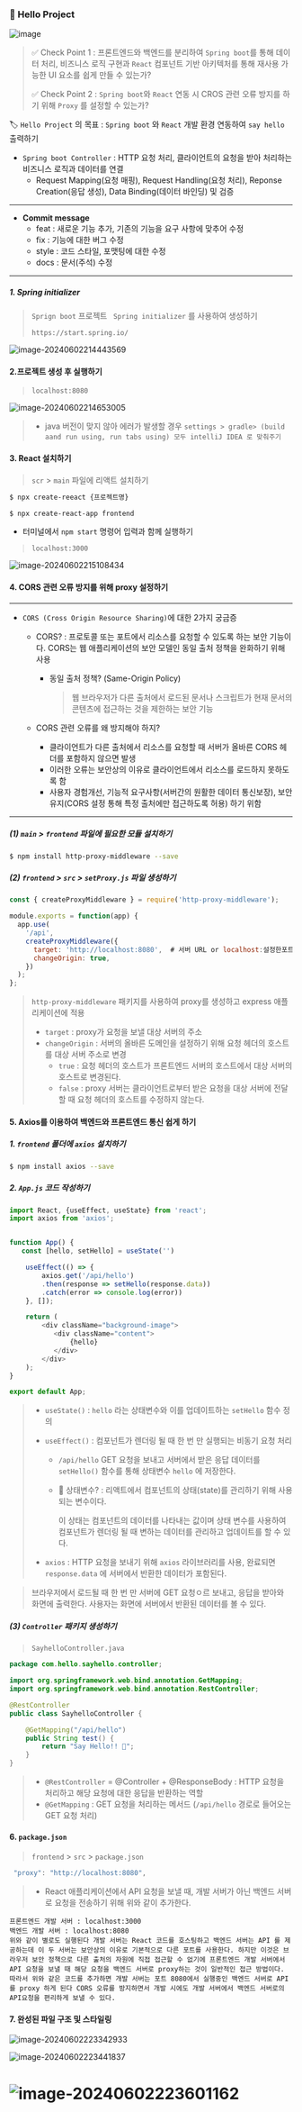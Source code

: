 ### 👻 Hello Project
![image](https://github.com/97Project24/say-hello/assets/99783474/bcb660c6-5798-4924-9e8b-d2c37f23a8b5)


> ✅ Check Point 1 : 프론트엔드와 백엔드를 분리하여 `Spring boot`를 통해 데이터 처리, 비즈니스 로직 구현과 `React` 컴포넌트 기반 아키텍처를 통해 재사용 가능한 UI 요소를 쉽게 만들 수 있는가? 
>
> ✅ Check Point 2 :  `Spring boot`와 `React` 연동 시 CROS 관련 오류 방지를 하기 위해 `Proxy` 를 설정할 수 있는가?



🏷️ `Hello Project` 의 목표 : `Spring boot` 와 `React` 개발 환경 연동하여 `say hello` 출력하기

* `Spring boot Controller` : HTTP 요청 처리, 클라이언트의 요청을 받아 처리하는 비즈니스 로직과 데이터를 연결
  * Request Mapping(요청 매핑), Request Handling(요청 처리), Reponse Creation(응답 생성), Data Binding(데이터 바인딩) 및 검증

---

* **Commit message** 
  * feat : 새로운 기능 추가, 기존의 기능을 요구 사항에 맞추어 수정
  * fix : 기능에 대한 버그 수정
  * style : 코드 스타일, 포맷팅에 대한 수정
  * docs : 문서(주석) 수정

---



##### 1. Spring initializer

> `Sprign boot` 프로젝트 ` Spring initializer` 를 사용하여 생성하기 
>
> `https://start.spring.io/`

![image-20240602214443569](https://raw.githubusercontent.com/oiosu/image_repo/master/img/image-20240602214443569.png)



#### 2.프로젝트 생성 후 실행하기

> `localhost:8080`

![image-20240602214653005](https://raw.githubusercontent.com/oiosu/image_repo/master/img/image-20240602214653005.png)

> * java 버전이 맞지 않아 에러가 발생할 경우 `settings > gradle> (build aand run using, run tabs using) 모두 intelliJ IDEA 로 맞춰주기`



#### 3. React 설치하기

> `scr` > `main` 파일에 리액트 설치하기 

```bash
$ npx create-reeact {프로젝트명}
```

```bash
$ npx create-react-app frontend
```

* 터미널에서 `npm start` 명령어 입력과 함께 실행하기 

> `localhost:3000`

![image-20240602215108434](https://raw.githubusercontent.com/oiosu/image_repo/master/img/image-20240602215108434.png)



#### 4. CORS 관련 오류 방지를 위해 proxy 설정하기

---

* `CORS (Cross Origin Resource Sharing)`에 대한 2가지 궁금증 

  * CORS? : 프로토콜 또는 포트에서 리소스를 요청할 수 있도록 하는 보안 기능이다. CORS는 웹 애플리케이션의 보안 모델인 동일 출처 정책을 완화하기 위해 사용

    * 동일 출처 정책? (Same-Origin Policy)

      > 웹 브라우저가 다른 출처에서 로드된 문서나 스크립트가 현재 문서의 콘텐츠에 접근하는 것을 제한하는 보안 기능 

  * CORS 관련 오류를 왜 방지해야 하지? 

    * 클라이언트가 다른 출처에서 리소스를 요청할 때 서버가 올바른 CORS 헤더를 포함하지 않으면 발생
    * 이러한 오류는 보안상의 이유로 클라이언트에서 리소스를 로드하지 못하도록 함 
    * 사용자 경험개선,  기능적 요구사항(서버간의 원활한 데이터 통신보장), 보안유지(CORS 설정 통해 특정 출처에만 접근하도록 허용) 하기 위함

---



##### (1)  `main` > `frontend` 파일에 필요한 모듈 설치하기 

```bash
$ npm install http-proxy-middleware --save
```



##### (2) `frontend` > `src` > `setProxy.js` 파일 생성하기 

```javascript
const { createProxyMiddleware } = require('http-proxy-middleware');

module.exports = function(app) {
  app.use(
    '/api',
    createProxyMiddleware({
      target: 'http://localhost:8080',	# 서버 URL or localhost:설정한포트번호
      changeOrigin: true,
    })
  );
};
```

> `http-proxy-middleware` 패키지를 사용하여 proxy를 생성하고 express 애플리케이션에 적용 
>
> * `target` : proxy가 요청을 보낼 대상 서버의 주소 
> * `changeOrigin`  : 서버의 올바른 도메인을 설정하기 위해 요청 헤더의 호스트를 대상 서버 주소로 변경 
>   * `true` : 요청 헤더의 호스트가 프론트엔드 서버의 호스트에서 대상 서버의 호스트로 변경된다. 
>   * `false` : proxy 서버는 클라이언트로부터 받은 요청을 대상 서버에 전달 할 때 요청 헤더의 호스트를 수정하지 않는다. 



#### 5. Axios를 이용하여 백엔드와 프론트엔드 통신 쉽게 하기

##### 1. `frontend` 폴더에 `axios` 설치하기 

```bash
$ npm install axios --save
```



##### 2. `App.js` 코드 작성하기 

```javascript
import React, {useEffect, useState} from 'react';
import axios from 'axios';


function App() {
   const [hello, setHello] = useState('')

    useEffect(() => {
        axios.get('/api/hello')
        .then(response => setHello(response.data))
        .catch(error => console.log(error))
    }, []);

    return (
        <div className="background-image">
           <div className="content">
               {hello}
           </div>
        </div>
    );
}

export default App;
```

> * `useState()` : `hello` 라는 상태변수와 이를 업데이트하는 `setHello` 함수 정의
>
> * `useEffect()` : 컴포넌트가 렌더링 될 때 한 번 만 실행되는 비동기 요청 처리 
>
>   * `/api/hello` GET 요청을 보내고 서버에서 받은 응답 데이터를 `setHello()` 함수를 통해 상태변수 `hello` 에 저장한다. 
>
>   * 🤔 상태변수? : 리액트에서 컴포넌트의 상태(state)를 관리하기 위해 사용되는 변수이다. 
>
>     이 상태는 컴포넌트의 데이터를 나타내는 값이며 상태 변수를 사용하여 컴포넌트가 렌더링 될 때 변하는 데이터를 관리하고 업데이트를 할 수 있다. 
>
> * `axios` : HTTP 요청을 보내기 위해 `axios` 라이브러리를 사용, 완료되면 `response.data` 에 서버에서 반환한 데이터가 포함된다. 

> 브라우저에서 로드될 때 한 번 만 서버에 GET 요청ㅇ르 보내고, 응답을 받아와 화면에 출력한다. 사용자는 화면에 서버에서 반환된 데이터를 볼 수 있다. 



##### (3) `Controller` 패키지 생성하기 

> `SayhelloController.java`

```java
package com.hello.sayhello.controller;

import org.springframework.web.bind.annotation.GetMapping;
import org.springframework.web.bind.annotation.RestController;

@RestController
public class SayhelloController {

    @GetMapping("/api/hello")
    public String test() {
        return "Say Hello!! 👻";
    }
}
```

> * `@RestController` = @Controller + @ResponseBody : HTTP 요청을 처리하고 해당 요청에 대한 응답을 반환하는 역할
> * `@GetMapping` :  GET 요청을 처리하는 메서드 (`/api/hello` 경로로 들어오는 GET 요청 처리)



#### 6. `package.json` 

> `frontend` > `src` > `package.json`

```javascript
 "proxy": "http://localhost:8080",
```

> * React 애플리케이션에서 API 요청을 보낼 때, 개발 서버가 아닌 백엔드 서버로 요청을 전송하기 위해 위와 같이 추가한다. 

```
프론트엔드 개발 서버 : localhost:3000
백엔드 개발 서버 : localhost:8080
위와 같이 별로도 실행된다 개발 서버는 React 코드를 호스팅하고 백엔드 서버는 API 를 제공하는데 이 두 서버는 보안상의 이유로 기본적으로 다른 포트를 사용한다. 하지만 이것은 브라우저 보안 정책으로 다른 출처의 자원에 직접 접근할 수 없기에 프론트엔드 개발 서버에서 API 요청을 보낼 때 해당 요청을 백엔드 서버로 proxy하는 것이 일반적인 접근 방법이다. 
따라서 위와 같은 코드를 추가하면 개발 서버는 포트 8080에서 실행중인 백엔드 서버로 API를 proxy 하게 된다 CORS 오류를 방지하면서 개발 시에도 개발 서버에서 백엔드 서버로의 API요청을 편리하게 보낼 수 있다. 
```





#### 7. 완성된 파일 구조 및 스타일링

![image-20240602223342933](https://raw.githubusercontent.com/oiosu/image_repo/master/img/image-20240602223342933.png)



 ![image-20240602223441837](https://raw.githubusercontent.com/oiosu/image_repo/master/img/image-20240602223441837.png)

![image-20240602223601162](https://raw.githubusercontent.com/oiosu/image_repo/master/img/image-20240602223601162.png)
=======



